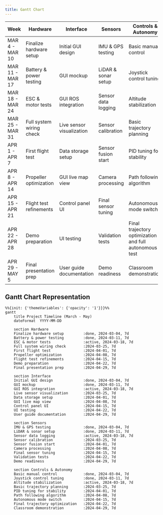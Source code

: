 ```yaml
---
title: Gantt Chart
---
```


| Week            | Hardware                | Interface            | Sensors               | Controls & Autonomy                                |
|----------------|------------------------|----------------------|----------------------|--------------------------------------------------|
| MAR 4 - MAR 10  | Finalize hardware setup | Initial GUI design  | IMU & GPS testing    | Basic manual control                             |
| MAR 11 - MAR 17 | Battery & power testing | GUI mockup          | LiDAR & sonar setup  | Joystick control tuning                         |
| MAR 18 - MAR 24 | ESC & motor tests       | GUI ROS integration | Sensor data logging  | Altitude stabilization                          |
| MAR 25 - MAR 31 | Full system wiring check| Live sensor visualization | Sensor calibration  | Basic trajectory planning                        |
| APR 1 - APR 7   | First flight test       | Data storage setup  | Sensor fusion start  | PID tuning for stability                        |
| APR 8 - APR 14  | Propeller optimization  | GUI live map view   | Camera processing    | Path following algorithm                        |
| APR 15 - APR 21 | Flight test refinements | Control panel UI    | Final sensor tuning  | Autonomous mode switch                          |
| APR 22 - APR 28 | Demo preparation        | UI testing          | Validation tests     | Final trajectory optimization and full autonomous test |
| APR 29 - MAY 5  | Final presentation prep | User guide documentation | Demo readiness      | Classroom demonstration                         |


## Gantt Chart Representation 

```mermaid
%%{init: {'themeVariables': {'opacity': '1'}}}%%
gantt
    title Project Timeline (March - May)
    dateFormat  YYYY-MM-DD
    
    section Hardware
    Finalize hardware setup         :done, 2024-03-04, 7d
    Battery & power testing         :done, 2024-03-11, 7d
    ESC & motor tests               :active, 2024-03-18, 7d
    Full system wiring check        :2024-03-25, 7d
    First flight test               :2024-04-01, 7d
    Propeller optimization          :2024-04-08, 7d
    Flight test refinements         :2024-04-15, 7d
    Demo preparation                :2024-04-22, 7d
    Final presentation prep         :2024-04-29, 7d
    
    section Interface
    Initial GUI design              :done, 2024-03-04, 7d
    GUI mockup                      :done, 2024-03-11, 7d
    GUI ROS integration             :active, 2024-03-18, 7d
    Live sensor visualization       :2024-03-25, 7d
    Data storage setup              :2024-04-01, 7d
    GUI live map view               :2024-04-08, 7d
    Control panel UI                :2024-04-15, 7d
    UI testing                      :2024-04-22, 7d
    User guide documentation        :2024-04-29, 7d
    
    section Sensors
    IMU & GPS testing               :done, 2024-03-04, 7d
    LiDAR & sonar setup             :done, 2024-03-11, 7d
    Sensor data logging             :active, 2024-03-18, 7d
    Sensor calibration              :2024-03-25, 7d
    Sensor fusion start             :2024-04-01, 7d
    Camera processing               :2024-04-08, 7d
    Final sensor tuning             :2024-04-15, 7d
    Validation tests                :2024-04-22, 7d
    Demo readiness                  :2024-04-29, 7d
    
    section Controls & Autonomy
    Basic manual control            :done, 2024-03-04, 7d
    Joystick control tuning         :done, 2024-03-11, 7d
    Altitude stabilization          :active, 2024-03-18, 7d
    Basic trajectory planning       :2024-03-25, 7d
    PID tuning for stability        :2024-04-01, 7d
    Path following algorithm        :2024-04-08, 7d
    Autonomous mode switch          :2024-04-15, 7d
    Final trajectory optimization   :2024-04-22, 7d
    Classroom demonstration         :2024-04-29, 7d
```

